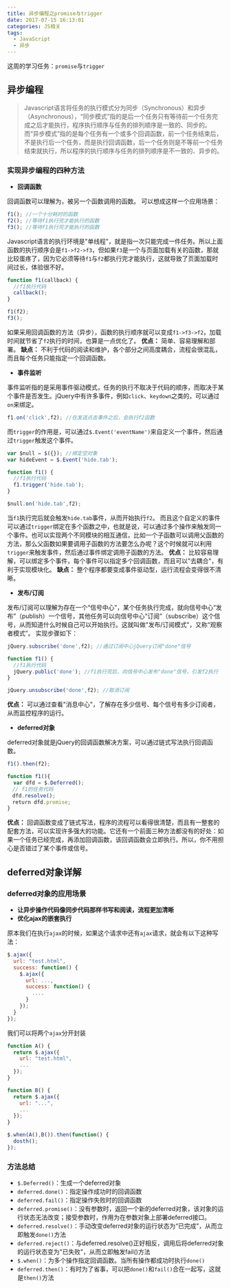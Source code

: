 ```yaml
---
title: 异步编程之promise与trigger
date: 2017-07-15 16:13:01
categories: JS相关
tags: 
  - JavaScript
  - 异步
---
```

这周的学习任务：`promise`与`trigger`

## 异步编程

> Javascript语言将任务的执行模式分为同步（Synchronous）和异步（Asynchronous），“同步模式”指的是后一个任务只有等待前一个任务完成之后才能执行，程序执行顺序与任务的排列顺序是一致的、同步的。而“异步模式”指的是每个任务有一个或多个回调函数，前一个任务结束后，不是执行后一个任务，而是执行回调函数，后一个任务则是不等前一个任务结束就执行，所以程序的执行顺序与任务的排列顺序是不一致的、异步的。

### 实现异步编程的四种方法

* **回调函数**

回调函数可以理解为，被另一个函数调用的函数。
可以想成这样一个应用场景：
```javascript
f1(); //一个十分耗时的函数
f2(); //等待f1执行完才能执行的函数
f3(); //等待f1执行完才能执行的函数
```
Javascript语言的执行环境是"单线程"，就是指一次只能完成一件任务。所以上面函数的执行顺序会是`f1->f2->f3`，但如果`f3`是一个与页面加载有关的函数，那就比较蛋疼了，因为它必须等待`f1`与`f2`都执行完才能执行，这就导致了页面加载时间过长，体验很不好。
```javascript
function f1(callback) {
  //f1执行代码
  callback();
}

f1(f2);
f3();
```
如果采用回调函数的方法（异步），函数的执行顺序就可以变成`f1->f3->f2`，加载时间就节省了`f2`执行的时间，也算是一点优化了。
**优点：** 简单、容易理解和部署。
**缺点：** 不利于代码的阅读和维护，各个部分之间高度耦合，流程会很混乱，而且每个任务只能指定一个回调函数。

* **事件监听**

事件监听指的是采用事件驱动模式，任务的执行不取决于代码的顺序，而取决于某个事件是否发生。jQuery中有许多事件，例如`click`、`keydown`之类的，可以通过`on`来绑定。
```javascript
f1.on('click',f2); //在发送点击事件之后，会执行f2函数
```
而`trigger`的作用是，可以通过`$.Event('eventName')`来自定义一个事件，然后通过`trigger`触发这个事件。
```javascript
var $null = $({}); //绑定空对象
var hideEvent = $.Event('hide.tab');

function f1() {
  //f1执行代码
  f1.trigger('hide.tab');
}

$null.on('hide.tab',f2);
```
当`f1`执行完后就会触发`hide.tab`事件，从而开始执行`f2`。
而且这个自定义的事件可以通过`trigger`绑定在多个函数之中，也就是说，可以通过多个操作来触发同一个事件。也可以实现两个不同模块的相互通信，比如一个子函数可以调用父函数的方法，那么父函数如果要调用子函数的方法要怎么办呢？这个时候就可以利用`trigger`来触发事件，然后通过事件绑定调用子函数的方法。
**优点：** 比较容易理解，可以绑定多个事件，每个事件可以指定多个回调函数，而且可以"去耦合"，有利于实现模块化。
**缺点：** 整个程序都要变成事件驱动型，运行流程会变得很不清晰。

* **发布/订阅**

发布/订阅可以理解为存在一个“信号中心”，某个任务执行完成，就向信号中心“发布”（publish）一个信号，其他任务可以向信号中心“订阅”（subscribe）这个信号，从而知道什么时候自己可以开始执行。这就叫做"发布/订阅模式"，又称“观察者模式”。
实现步骤如下：
```javascript
jQuery.subscribe('done',f2); //通过订阅中心jQuery订阅"done"信号

function f1() {
  //f1执行代码
  jQuery.public('done'); //f1执行完后，向信号中心发布"done"信号，引发f2执行
}

jQuery.unsubscribe('done',f2); //取消订阅
```
**优点：** 可以通过查看"消息中心"，了解存在多少信号、每个信号有多少订阅者，从而监控程序的运行。

* **deferred对象**

deferred对象就是jQuery的回调函数解决方案，可以通过链式写法执行回调函数。
```javascript
f1().then(f2);

function f1(){
  var dfd = $.Deferred();
　// f1的任务代码
　dfd.resolve();
　return dfd.promise;
}
```
**优点：** 回调函数变成了链式写法，程序的流程可以看得很清楚，而且有一整套的配套方法，可以实现许多强大的功能。它还有一个前面三种方法都没有的好处：如果一个任务已经完成，再添加回调函数，该回调函数会立即执行。所以，你不用担心是否错过了某个事件或信号。

## deferred对象详解

### deferred对象的应用场景

* **让异步操作代码像同步代码那样书写和阅读，流程更加清晰**
* **优化ajax的嵌套执行**

原本我们在执行`ajax`的时候，如果这个请求中还有`ajax`请求，就会有以下这种写法：
```javascript
$.ajax({
  url: "test.html",
  success: function() {
    $.ajax({
      url: ...,
      success: function() {
        ....
      }
    });
  }
});
```
我们可以将两个`ajax`分开封装
```javascript
function A() {
  return $.ajax({
    url: "test.html",
    ...
  });
}

function B() {
  return $.ajax({
    url: "...",
    ...
  });
}

$.when(A(),B()).then(function() {
  dosth();
});
```

### 方法总结

* `$.Deferred()`：生成一个deferred对象
* `deferred.done()`：指定操作成功时的回调函数
* `deferred.fail()`：指定操作失败时的回调函数
* `deferred.promise()`：没有参数时，返回一个新的deferred对象，该对象的运行状态无法改变；接受参数时，作用为在参数对象上部署deferred接口。
* `deferred.resolve()`：手动改变deferred对象的运行状态为“已完成”，从而立即触发`done()`方法
* `deferred.reject()`：与deferred.resolve()正好相反，调用后将deferred对象的运行状态变为"已失败"，从而立即触发fail()方法
* `$.when()`：为多个操作指定回调函数。当所有操作都成功时执行`done()`
* `deferred.then()`：有时为了省事，可以把`done()`和`fail()`合在一起写，这就是`then()`方法
